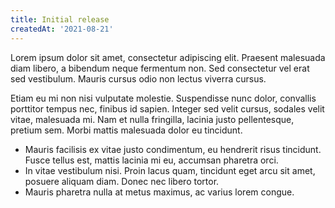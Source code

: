 ```yaml
---
title: Initial release
createdAt: '2021-08-21'
---
```


Lorem ipsum dolor sit amet, consectetur adipiscing elit. Praesent malesuada diam libero, a bibendum neque fermentum non. Sed consectetur vel erat sed vestibulum. Mauris cursus odio non lectus viverra cursus.

Etiam eu mi non nisi vulputate molestie. Suspendisse nunc dolor, convallis porttitor tempus nec, finibus id sapien. Integer sed velit cursus, sodales velit vitae, malesuada mi. Nam et nulla fringilla, lacinia justo pellentesque, pretium sem. Morbi mattis malesuada dolor eu tincidunt.

- Mauris facilisis ex vitae justo condimentum, eu hendrerit risus tincidunt. Fusce tellus est, mattis lacinia mi eu, accumsan pharetra orci.
- In vitae vestibulum nisi. Proin lacus quam, tincidunt eget arcu sit amet, posuere aliquam diam. Donec nec libero tortor.
- Mauris pharetra nulla at metus maximus, ac varius lorem congue.
